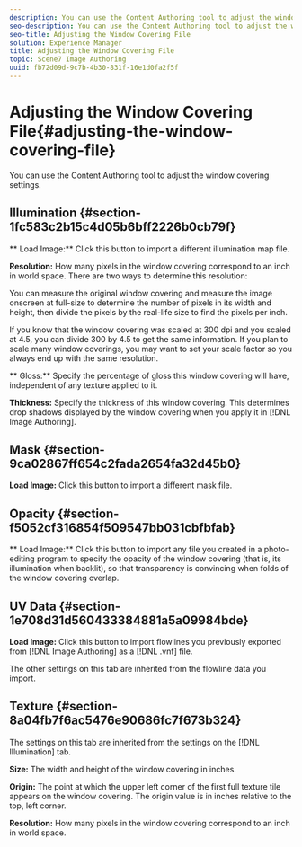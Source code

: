 ```yaml
---
description: You can use the Content Authoring tool to adjust the window covering settings.
seo-description: You can use the Content Authoring tool to adjust the window covering settings.
seo-title: Adjusting the Window Covering File
solution: Experience Manager
title: Adjusting the Window Covering File
topic: Scene7 Image Authoring
uuid: fb72d09d-9c7b-4b30-831f-16e1d0fa2f5f
---
```


# Adjusting the Window Covering File{#adjusting-the-window-covering-file}

You can use the Content Authoring tool to adjust the window covering settings.

## Illumination {#section-1fc583c2b15c4d05b6bff2226b0cb79f}

** Load Image:** Click this button to import a different illumination map file.

**Resolution:** How many pixels in the window covering correspond to an inch in world space. There are two ways to determine this resolution:

You can measure the original window covering and measure the image onscreen at full-size to determine the number of pixels in its width and height, then divide the pixels by the real-life size to find the pixels per inch.

If you know that the window covering was scaled at 300 dpi and you scaled at 4.5, you can divide 300 by 4.5 to get the same information. If you plan to scale many window coverings, you may want to set your scale factor so you always end up with the same resolution.

** Gloss:** Specify the percentage of gloss this window covering will have, independent of any texture applied to it.

**Thickness:** Specify the thickness of this window covering. This determines drop shadows displayed by the window covering when you apply it in [!DNL Image Authoring].

## Mask {#section-9ca02867ff654c2fada2654fa32d45b0}

**Load Image:** Click this button to import a different mask file.

## Opacity {#section-f5052cf316854f509547bb031cbfbfab}

** Load Image:** Click this button to import any file you created in a photo-editing program to specify the opacity of the window covering (that is, its illumination when backlit), so that transparency is convincing when folds of the window covering overlap.

## UV Data {#section-1e708d31d560433384881a5a09984bde}

**Load Image:** Click this button to import flowlines you previously exported from [!DNL Image Authoring] as a [!DNL .vnf] file.

The other settings on this tab are inherited from the flowline data you import.

## Texture {#section-8a04fb7f6ac5476e90686fc7f673b324}

The settings on this tab are inherited from the settings on the [!DNL Illumination] tab.

**Size:** The width and height of the window covering in inches.

**Origin:** The point at which the upper left corner of the first full texture tile appears on the window covering. The origin value is in inches relative to the top, left corner.

**Resolution:** How many pixels in the window covering correspond to an inch in world space. 
